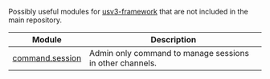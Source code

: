 Possibly useful modules for [usv3-framework](https://github.com/AnnikaV9/usv3-framework) that are not included in the main repository.

|Module|Description|
|--|--|
|[command.session](https://github.com/AnnikaV9/usv3-modules/blob/master/command/session.py)|Admin only command to manage sessions in other channels.|
